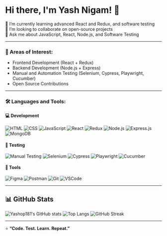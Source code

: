 # Hi there, I'm Yash Nigam! 👋

🌱 I’m currently learning advanced React and Redux, and software testing  
👯 I’m looking to collaborate on open-source projects  
💬 Ask me about JavaScript, React, Node.js, and Software Testing  

---

### 🧠 Areas of Interest:
- Frontend Development (React + Redux)
- Backend Development (Node.js + Express)
- Manual and Automation Testing (Selenium, Cypress, Playwright, Cucumber)
- Open Source Contributions

---

### 🛠️ Languages and Tools:

#### 💻 Development
![HTML](https://img.shields.io/badge/-HTML5-black?style=flat-square&logo=html5)
![CSS](https://img.shields.io/badge/-CSS3-black?style=flat-square&logo=css3)
![JavaScript](https://img.shields.io/badge/-JavaScript-black?style=flat-square&logo=javascript)
![React](https://img.shields.io/badge/-React-black?style=flat-square&logo=react)
![Redux](https://img.shields.io/badge/-Redux-black?style=flat-square&logo=redux)
![Node.js](https://img.shields.io/badge/-Node.js-black?style=flat-square&logo=node.js)
![Express.js](https://img.shields.io/badge/-Express.js-black?style=flat-square&logo=express)
![MongoDB](https://img.shields.io/badge/-MongoDB-black?style=flat-square&logo=mongodb)

#### 🧪 Testing
![Manual Testing](https://img.shields.io/badge/-Manual%20Testing-black?style=flat-square&logo=testcafe)
![Selenium](https://img.shields.io/badge/-Selenium-black?style=flat-square&logo=selenium)
![Cypress](https://img.shields.io/badge/-Cypress-black?style=flat-square&logo=cypress)
![Playwright](https://img.shields.io/badge/-Playwright-black?style=flat-square&logo=playwright)
![Cucumber](https://img.shields.io/badge/-Cucumber-black?style=flat-square&logo=cucumber)

#### 🧰 Tools
![Figma](https://img.shields.io/badge/-Figma-black?style=flat-square&logo=figma)
![Postman](https://img.shields.io/badge/-Postman-black?style=flat-square&logo=postman)
![Git](https://img.shields.io/badge/-Git-black?style=flat-square&logo=git)
![VSCode](https://img.shields.io/badge/-VSCode-black?style=flat-square&logo=visualstudiocode)

---

## 📊 GitHub Stats

![Yashop181's GitHub stats](https://github-readme-stats.vercel.app/api?username=Yashop181&show_icons=true&theme=radical)
![Top Langs](https://github-readme-stats.vercel.app/api/top-langs/?username=Yashop181&layout=compact&theme=radical)
![GitHub Streak](https://github-readme-streak-stats.herokuapp.com/?user=Yashop181&theme=radical)

---

⭐ **“Code. Test. Learn. Repeat.”**  
